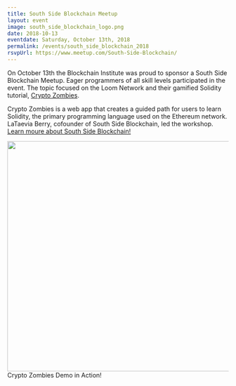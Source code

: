 ```yaml
---
title: South Side Blockchain Meetup
layout: event
image: south_side_blockchain_logo.png
date: 2018-10-13
eventdate: Saturday, October 13th, 2018
permalink: /events/south_side_blockchain_2018
rsvpUrl: https://www.meetup.com/South-Side-Blockchain/
---
```

On October 13th the Blockchain Institute was proud to sponsor a South Side Blockchain Meetup. Eager programmers of all skill levels participated in the event. The topic focused on the Loom Network and their gamified Solidity tutorial, <a href="https://cryptozombies.io/" target="_blank">Crypto Zombies</a>.

Crypto Zombies is a web app that creates a guided path for users to learn Solidity, the primary programming language used on the Ethereum network. LaTaevia Berry, cofounder of South Side Blockchain, led the workshop.
<a href="https://www.meetup.com/South-Side-Blockchain/" target="_blank">Learn moure about South Side Blockchain!</a>

<img src="https://theblockchaininstitute.org/wp-content/uploads/2018/10/IMG_0158.jpg" alt="" width="700" height="525" />
Crypto Zombies Demo in Action!


